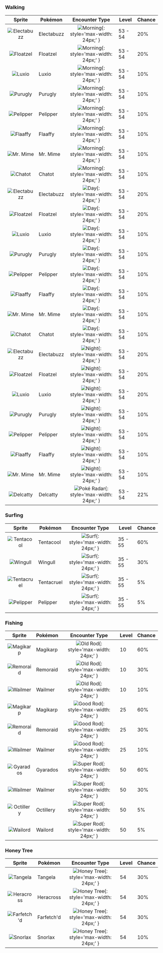### Walking

| Sprite | Pokémon | Encounter Type | Level | Chance |
|:------:|---------|:--------------:|-------|--------|
| ![Electabuzz](../../assets/sprites/electabuzz/front.gif "Electabuzz") | Electabuzz | ![Morning](../../assets/encounter_types/morning.png "Morning"){: style='max-width: 24px;' } | 53 - 54 | 20% |
| ![Floatzel](../../assets/sprites/floatzel/front.gif "Floatzel") | Floatzel | ![Morning](../../assets/encounter_types/morning.png "Morning"){: style='max-width: 24px;' } | 53 - 54 | 20% |
| ![Luxio](../../assets/sprites/luxio/front.gif "Luxio") | Luxio | ![Morning](../../assets/encounter_types/morning.png "Morning"){: style='max-width: 24px;' } | 53 - 54 | 10% |
| ![Purugly](../../assets/sprites/purugly/front.gif "Purugly") | Purugly | ![Morning](../../assets/encounter_types/morning.png "Morning"){: style='max-width: 24px;' } | 53 - 54 | 10% |
| ![Pelipper](../../assets/sprites/pelipper/front.gif "Pelipper") | Pelipper | ![Morning](../../assets/encounter_types/morning.png "Morning"){: style='max-width: 24px;' } | 53 - 54 | 10% |
| ![Flaaffy](../../assets/sprites/flaaffy/front.gif "Flaaffy") | Flaaffy | ![Morning](../../assets/encounter_types/morning.png "Morning"){: style='max-width: 24px;' } | 53 - 54 | 10% |
| ![Mr. Mime](../../assets/sprites/mr-mime/front.gif "Mr. Mime") | Mr. Mime | ![Morning](../../assets/encounter_types/morning.png "Morning"){: style='max-width: 24px;' } | 53 - 54 | 10% |
| ![Chatot](../../assets/sprites/chatot/front.gif "Chatot") | Chatot | ![Morning](../../assets/encounter_types/morning.png "Morning"){: style='max-width: 24px;' } | 53 - 54 | 10% |
| ![Electabuzz](../../assets/sprites/electabuzz/front.gif "Electabuzz") | Electabuzz | ![Day](../../assets/encounter_types/day.png "Day"){: style='max-width: 24px;' } | 53 - 54 | 20% |
| ![Floatzel](../../assets/sprites/floatzel/front.gif "Floatzel") | Floatzel | ![Day](../../assets/encounter_types/day.png "Day"){: style='max-width: 24px;' } | 53 - 54 | 20% |
| ![Luxio](../../assets/sprites/luxio/front.gif "Luxio") | Luxio | ![Day](../../assets/encounter_types/day.png "Day"){: style='max-width: 24px;' } | 53 - 54 | 10% |
| ![Purugly](../../assets/sprites/purugly/front.gif "Purugly") | Purugly | ![Day](../../assets/encounter_types/day.png "Day"){: style='max-width: 24px;' } | 53 - 54 | 10% |
| ![Pelipper](../../assets/sprites/pelipper/front.gif "Pelipper") | Pelipper | ![Day](../../assets/encounter_types/day.png "Day"){: style='max-width: 24px;' } | 53 - 54 | 10% |
| ![Flaaffy](../../assets/sprites/flaaffy/front.gif "Flaaffy") | Flaaffy | ![Day](../../assets/encounter_types/day.png "Day"){: style='max-width: 24px;' } | 53 - 54 | 10% |
| ![Mr. Mime](../../assets/sprites/mr-mime/front.gif "Mr. Mime") | Mr. Mime | ![Day](../../assets/encounter_types/day.png "Day"){: style='max-width: 24px;' } | 53 - 54 | 10% |
| ![Chatot](../../assets/sprites/chatot/front.gif "Chatot") | Chatot | ![Day](../../assets/encounter_types/day.png "Day"){: style='max-width: 24px;' } | 53 - 54 | 10% |
| ![Electabuzz](../../assets/sprites/electabuzz/front.gif "Electabuzz") | Electabuzz | ![Night](../../assets/encounter_types/night.png "Night"){: style='max-width: 24px;' } | 53 - 54 | 20% |
| ![Floatzel](../../assets/sprites/floatzel/front.gif "Floatzel") | Floatzel | ![Night](../../assets/encounter_types/night.png "Night"){: style='max-width: 24px;' } | 53 - 54 | 20% |
| ![Luxio](../../assets/sprites/luxio/front.gif "Luxio") | Luxio | ![Night](../../assets/encounter_types/night.png "Night"){: style='max-width: 24px;' } | 53 - 54 | 20% |
| ![Purugly](../../assets/sprites/purugly/front.gif "Purugly") | Purugly | ![Night](../../assets/encounter_types/night.png "Night"){: style='max-width: 24px;' } | 53 - 54 | 10% |
| ![Pelipper](../../assets/sprites/pelipper/front.gif "Pelipper") | Pelipper | ![Night](../../assets/encounter_types/night.png "Night"){: style='max-width: 24px;' } | 53 - 54 | 10% |
| ![Flaaffy](../../assets/sprites/flaaffy/front.gif "Flaaffy") | Flaaffy | ![Night](../../assets/encounter_types/night.png "Night"){: style='max-width: 24px;' } | 53 - 54 | 10% |
| ![Mr. Mime](../../assets/sprites/mr-mime/front.gif "Mr. Mime") | Mr. Mime | ![Night](../../assets/encounter_types/night.png "Night"){: style='max-width: 24px;' } | 53 - 54 | 10% |
| ![Delcatty](../../assets/sprites/delcatty/front.gif "Delcatty") | Delcatty | ![Poké Radar](../../assets/encounter_types/poke_radar.png "Poké Radar"){: style='max-width: 24px;' } | 53 - 54 | 22% |

### Surfing

| Sprite | Pokémon | Encounter Type | Level | Chance |
|:------:|---------|:--------------:|-------|--------|
| ![Tentacool](../../assets/sprites/tentacool/front.gif "Tentacool") | Tentacool | ![Surf](../../assets/encounter_types/surf.png "Surf"){: style='max-width: 24px;' } | 35 - 55 | 60% |
| ![Wingull](../../assets/sprites/wingull/front.gif "Wingull") | Wingull | ![Surf](../../assets/encounter_types/surf.png "Surf"){: style='max-width: 24px;' } | 35 - 55 | 30% |
| ![Tentacruel](../../assets/sprites/tentacruel/front.gif "Tentacruel") | Tentacruel | ![Surf](../../assets/encounter_types/surf.png "Surf"){: style='max-width: 24px;' } | 35 - 55 | 5% |
| ![Pelipper](../../assets/sprites/pelipper/front.gif "Pelipper") | Pelipper | ![Surf](../../assets/encounter_types/surf.png "Surf"){: style='max-width: 24px;' } | 35 - 55 | 5% |

### Fishing

| Sprite | Pokémon | Encounter Type | Level | Chance |
|:------:|---------|:--------------:|-------|--------|
| ![Magikarp](../../assets/sprites/magikarp/front.gif "Magikarp") | Magikarp | ![Old Rod](../../assets/encounter_types/old_rod.png "Old Rod"){: style='max-width: 24px;' } | 10 | 60% |
| ![Remoraid](../../assets/sprites/remoraid/front.gif "Remoraid") | Remoraid | ![Old Rod](../../assets/encounter_types/old_rod.png "Old Rod"){: style='max-width: 24px;' } | 10 | 30% |
| ![Wailmer](../../assets/sprites/wailmer/front.gif "Wailmer") | Wailmer | ![Old Rod](../../assets/encounter_types/old_rod.png "Old Rod"){: style='max-width: 24px;' } | 10 | 10% |
| ![Magikarp](../../assets/sprites/magikarp/front.gif "Magikarp") | Magikarp | ![Good Rod](../../assets/encounter_types/good_rod.png "Good Rod"){: style='max-width: 24px;' } | 25 | 60% |
| ![Remoraid](../../assets/sprites/remoraid/front.gif "Remoraid") | Remoraid | ![Good Rod](../../assets/encounter_types/good_rod.png "Good Rod"){: style='max-width: 24px;' } | 25 | 30% |
| ![Wailmer](../../assets/sprites/wailmer/front.gif "Wailmer") | Wailmer | ![Good Rod](../../assets/encounter_types/good_rod.png "Good Rod"){: style='max-width: 24px;' } | 25 | 10% |
| ![Gyarados](../../assets/sprites/gyarados/front.gif "Gyarados") | Gyarados | ![Super Rod](../../assets/encounter_types/super_rod.png "Super Rod"){: style='max-width: 24px;' } | 50 | 60% |
| ![Wailmer](../../assets/sprites/wailmer/front.gif "Wailmer") | Wailmer | ![Super Rod](../../assets/encounter_types/super_rod.png "Super Rod"){: style='max-width: 24px;' } | 50 | 30% |
| ![Octillery](../../assets/sprites/octillery/front.gif "Octillery") | Octillery | ![Super Rod](../../assets/encounter_types/super_rod.png "Super Rod"){: style='max-width: 24px;' } | 50 | 5% |
| ![Wailord](../../assets/sprites/wailord/front.gif "Wailord") | Wailord | ![Super Rod](../../assets/encounter_types/super_rod.png "Super Rod"){: style='max-width: 24px;' } | 50 | 5% |

### Honey Tree

| Sprite | Pokémon | Encounter Type | Level | Chance |
|:------:|---------|:--------------:|-------|--------|
| ![Tangela](../../assets/sprites/tangela/front.gif "Tangela") | Tangela | ![Honey Tree](../../assets/encounter_types/honey_tree.png "Honey Tree"){: style='max-width: 24px;' } | 54 | 30% |
| ![Heracross](../../assets/sprites/heracross/front.gif "Heracross") | Heracross | ![Honey Tree](../../assets/encounter_types/honey_tree.png "Honey Tree"){: style='max-width: 24px;' } | 54 | 30% |
| ![Farfetch'd](../../assets/sprites/farfetchd/front.gif "Farfetch'd") | Farfetch'd | ![Honey Tree](../../assets/encounter_types/honey_tree.png "Honey Tree"){: style='max-width: 24px;' } | 54 | 30% |
| ![Snorlax](../../assets/sprites/snorlax/front.gif "Snorlax") | Snorlax | ![Honey Tree](../../assets/encounter_types/honey_tree.png "Honey Tree"){: style='max-width: 24px;' } | 54 | 10% |

